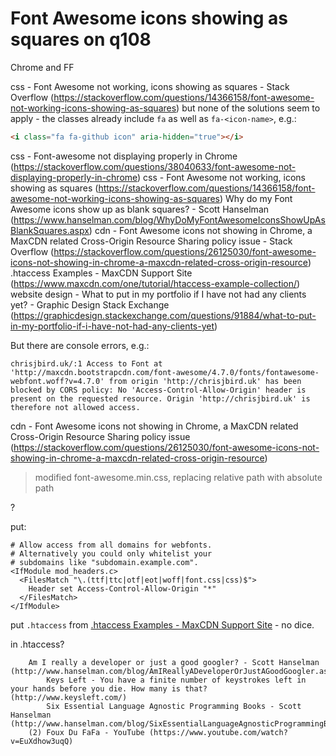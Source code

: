 
# Font Awesome icons showing as squares on q108

Chrome and FF

css - Font Awesome not working, icons showing as squares - Stack Overflow (https://stackoverflow.com/questions/14366158/font-awesome-not-working-icons-showing-as-squares)
but none of the solutions seem to apply - the classes already include `fa` as well as `fa-<icon-name>`, e.g.:

```html
<i class="fa fa-github icon" aria-hidden="true"></i>
```

css - Font-awesome not displaying properly in Chrome (https://stackoverflow.com/questions/38040633/font-awesome-not-displaying-properly-in-chrome)
css - Font Awesome not working, icons showing as squares (https://stackoverflow.com/questions/14366158/font-awesome-not-working-icons-showing-as-squares)
Why do my Font Awesome icons show up as blank squares? - Scott Hanselman (https://www.hanselman.com/blog/WhyDoMyFontAwesomeIconsShowUpAsBlankSquares.aspx)
cdn - Font Awesome icons not showing in Chrome, a MaxCDN related Cross-Origin Resource Sharing policy issue - Stack Overflow (https://stackoverflow.com/questions/26125030/font-awesome-icons-not-showing-in-chrome-a-maxcdn-related-cross-origin-resource)
.htaccess Examples - MaxCDN Support Site (https://www.maxcdn.com/one/tutorial/htaccess-example-collection/)
website design - What to put in my portfolio if I have not had any clients yet? - Graphic Design Stack Exchange (https://graphicdesign.stackexchange.com/questions/91884/what-to-put-in-my-portfolio-if-i-have-not-had-any-clients-yet)

But there are console errors, e.g.:

    chrisjbird.uk/:1 Access to Font at 'http://maxcdn.bootstrapcdn.com/font-awesome/4.7.0/fonts/fontawesome-webfont.woff?v=4.7.0' from origin 'http://chrisjbird.uk' has been blocked by CORS policy: No 'Access-Control-Allow-Origin' header is present on the requested resource. Origin 'http://chrisjbird.uk' is therefore not allowed access.

cdn - Font Awesome icons not showing in Chrome, a MaxCDN related Cross-Origin Resource Sharing policy issue (https://stackoverflow.com/questions/26125030/font-awesome-icons-not-showing-in-chrome-a-maxcdn-related-cross-origin-resource)


>modified font-awesome.min.css, replacing relative path with absolute path

?

put:

```
# Allow access from all domains for webfonts.
# Alternatively you could only whitelist your
# subdomains like "subdomain.example.com".
<IfModule mod_headers.c>
  <FilesMatch "\.(ttf|ttc|otf|eot|woff|font.css|css)$">
    Header set Access-Control-Allow-Origin "*"
  </FilesMatch>
</IfModule>
```

put `.htaccess` from [.htaccess Examples - MaxCDN Support Site](https://www.maxcdn.com/one/tutorial/htaccess-example-collection/) - no dice.


in .htaccess?

        Am I really a developer or just a good googler? - Scott Hanselman (http://www.hanselman.com/blog/AmIReallyADeveloperOrJustAGoodGoogler.aspx)
            Keys Left - You have a finite number of keystrokes left in your hands before you die. How many is that? (http://www.keysleft.com/)
            Six Essential Language Agnostic Programming Books - Scott Hanselman (http://www.hanselman.com/blog/SixEssentialLanguageAgnosticProgrammingBooks.aspx)
        (2) Foux Du FaFa - YouTube (https://www.youtube.com/watch?v=EuXdhow3uqQ)
